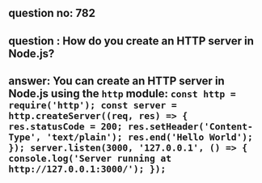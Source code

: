 
      
## question no: 782

## question : How do you create an HTTP server in Node.js?

## answer: You can create an HTTP server in Node.js using the `http` module: `const http = require('http'); const server = http.createServer((req, res) => { res.statusCode = 200; res.setHeader('Content-Type', 'text/plain'); res.end('Hello World'); }); server.listen(3000, '127.0.0.1', () => { console.log('Server running at http://127.0.0.1:3000/'); });`
      